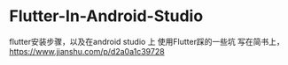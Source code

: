 # Flutter-In-Android-Studio
flutter安装步骤，以及在android studio 上 使用Flutter踩的一些坑 
写在简书上，https://www.jianshu.com/p/d2a0a1c39728
